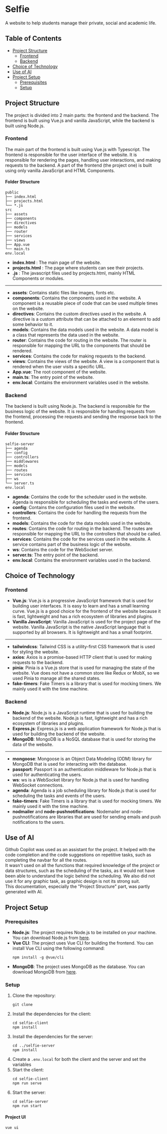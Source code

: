 # Selfie

A website to help students manage their private, social and academic life.

## Table of Contents
- [Project Structure](#project-structure)
  - [Frontend](#frontend)
  - [Backend](#backend)
- [Choice of Technology](#choice-of-technology)
- [Use of AI](#use-of-ai)
- [Project Setup](#project-setup)
  - [Prerequisites](#prerequisites)
  - [Setup](#setup)

## Project Structure

The project is divided into 2 main parts: the frontend and the backend. The frontend is built using Vue.js and vanilla JavaScript, while the backend is built using Node.js.

### Frontend

The main part of the frontend is built using Vue.js with Typescript. The frontend is responsible for the user interface of the website. It is responsible for rendering the pages, handling user interactions, and making requests to the backend. A part of the frontend (the project one) is built using only vanilla JavaScript and HTML Components.


#### Folder Structure

```
public
├── index.html
├── projects.html
└── *.js
src
├── assets
├── components
├── directives
├── models
├── router
├── services
├── views
├── App.vue
└── main.ts
env.local
```
- **index.html** : The main page of the website.
- **projects.html** : The page where students can see their projects.
- **.js** : The javascript files used by projects.html, mainly HTML Components or modules.
----------------
- **assets**: Contains static files like images, fonts etc.
- **components**: Contains the components used in the website. A component is a reusable piece of code that can be used
  multiple times on the website.
- **directives**: Contains the custom directives used in the website. A directive is a custom attribute that can be
  attached to an element to add some behavior to it.
- **models**: Contains the data models used in the website. A data model is a class that represents the data used in the
  website.
- **router**: Contains the code for routing in the website. The router is responsible for mapping the URL to the
  components that should be rendered.
- **services**: Contains the code for making requests to the backend.
- **views**: Contains the views of the website. A view is a component that is rendered when the user visits a specific
  URL.
- **App.vue**: The root component of the website.
- **main.ts**: The entry point of the website.
- **env.local**: Contains the environment variables used in the website.

### Backend

The backend is built using Node.js. The backend is responsible for the business logic of the website. It is responsible
for handling requests from the frontend, processing the requests and sending the response back to the frontend.

#### Folder Structure

```
selfie-server
├── agenda
├── config
├── controllers
├── middlewares
├── models
├── routes
├── services
├── ws
└── server.ts
env.local
```
- **agenda**: Contains the code for the scheduler used in the website. Agenda is responsible for scheduling the tasks
  and events of the users.
- **config**: Contains the configuration files used in the website.
- **controllers**: Contains the code for handling the requests from the frontend.
- **models**: Contains the code for the data models used in the website.
- **routes**: Contains the code for routing in the backend. The routes are responsible for mapping the URL to the
  controllers that should be called.
- **services**: Contains the code for the services used in the website. A service contains part of the business logic of the website.
- **ws**: Contains the code for the WebSocket server.
- **server.ts**: The entry point of the backend.
- **env.local**: Contains the environment variables used in the backend.

## Choice of Technology

### Frontend
- **Vue.js**: Vue.js is a progressive JavaScript framework that is used for building user interfaces. It is easy to learn
  and has a small learning curve. Vue.js is a good choice for the frontend of the website because it is fast, lightweight
  and has a rich ecosystem of libraries and plugins.
- **Vanilla JavaScript**: Vanilla JavaScript is used for the project page of the website. Vanilla JavaScript is the
  native JavaScript language that is supported by all browsers. It is lightweight and has a small footprint.
----------------
- **tailwindcss**: Tailwind CSS is a utility-first CSS framework that is used for styling the website.
- **axios**: Axios is a promise-based HTTP client that is used for making requests to the backend.
- **pinia**: Pinia is a Vue.js store that is used for managing the state of the website. Vue does not have a common
  store like Redux or MobX, so we used Pinia to manage all the shared states.
- **fake-timers**: Fake Timers is a library that is used for mocking timers. We mainly used it with the time machine.


### Backend
- **Node.js**: Node.js is a JavaScript runtime that is used for building the backend of the website. Node.js is fast,
  lightweight and has a rich ecosystem of libraries and plugins.
- **Express.js**: Express.js is a web application framework for Node.js that is used for building the backend of the
  website.
- **MongoDB**: MongoDB is a NoSQL database that is used for storing the data of the website.
----------------
- **mongoose**: Mongoose is an Object Data Modeling (ODM) library for MongoDB that is used for interacting with the
  database.
- **passport**: Passport is an authentication middleware for Node.js that is used for authenticating the users.
- **ws**: ws is a WebSocket library for Node.js that is used for handling WebSocket connections.
- **agenda**: Agenda is a job scheduling library for Node.js that is used for scheduling the tasks and events of the
  users.
- **fake-timers**: Fake Timers is a library that is used for mocking timers. We mainly used it with the time machine.
- **nodmailer** and **node-pushnotifications**: Nodemailer and node-pushnotifications are libraries that are used for
  sending emails and push notifications to the users.

## Use of AI
Github Copilot was used as an assistant for the project. It helped with the code completion and the code suggestions on repetitive tasks, such as completing the navbar for all the routes.  
It wasn't used on all the functions that required knowledge of the project or data structures, such as the scheduling of the tasks, as it would not have been able to understand the logic behind the scheduling.
We also did not use it for any graphic task, as graphic design is not its strong suit.  
This documentation, especially the "Project Structure" part, was partly generated with AI.

## Project Setup

### Prerequisites

- **Node.js**: The project requires Node.js to be installed on your machine. You can download Node.js from
  [here](https://nodejs.org/).
- **Vue CLI**: The project uses Vue CLI for building the frontend. You can install Vue CLI using the following command:
  ```shell
  npm install -g @vue/cli
  ```
- **MongoDB**: The project uses MongoDB as the database. You can download MongoDB from [here](https://www.mongodb.com/).

### Setup

1. Clone the repository:
    ```shell
    git clone
    ```
2. Install the dependencies for the client:
    ```shell
    cd selfie-client
    npm install
    ```
3. Install the dependencies for the server:
    ```shell
    cd ../selfie-server
    npm install
    ```
4. Create a `.env.local` for both the client and the server and set the variables
5. Start the client:
    ```shell
    cd selfie-client
    npm run serve
    ```
6. Start the server:
    ```shell
    cd selfie-server
    npm run start
    ```

#### Project UI

```
vue ui
```

